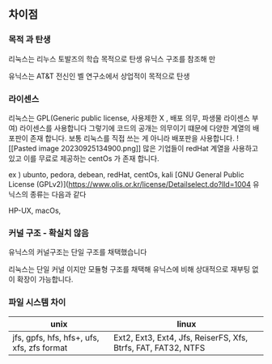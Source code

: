 ##  차이점

### 목적 과 탄생

리눅스는 리누스 토발즈의 학습 목적으로 탄생 유닉스 구조를 참조해 만

유닉스는 AT&T 전신인 벨 연구소에서 상업적이 목적으로 탄생

### 라이센스

리눅스는 GPL(Generic public license, 사용제한 X , 배포 의무, 파생물 라이센스 부여) 라이센스를 사용합니다 그렇기에 코드의 공개는 의무이기 떄문에 다양한 계열의 배포판이 존재 합니다. 보통 리눅스를 직접 쓰는 게 아니라 배포판을 사용합니다.
![[Pasted image 20230925134900.png]]
많은 기업들이 redHat 계열을 사용하고 있고 이를 무료로 제공하는 centOs 가 존재 합니다.

ex ) ubunto, pedora, debean, redHat, centOs, kali
[GNU General Public License (GPLv2)](https://www.olis.or.kr/license/Detailselect.do?lId=1004
유닉스의 종류는 다음과 같다

HP-UX, macOs,

### 커널 구조 - 확실치 않음

유닉스의 커널구조는 단일 구조를 채택했습니다

리눅스는 단일 커널 이지만 모듈형 구조를 채택해 유닉스에 비해 상대적으로 재부팅 없이 확장이 가능합니다.

### 파일 시스템 차이

|unix|linux|
|---|---|
|jfs, gpfs, hfs, hfs+, ufs, xfs, zfs format|Ext2, Ext3, Ext4, Jfs, ReiserFS, Xfs, Btrfs, FAT, FAT32, NTFS|
